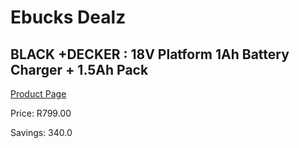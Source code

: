 
# Ebucks Dealz
## BLACK +DECKER : 18V Platform 1Ah Battery Charger + 1.5Ah Pack
[Product Page](https://www.ebucks.com/web/shop/productSelected.do?prodId=1158891095&catId=704984897)

Price: R799.00

Savings: 340.0


	